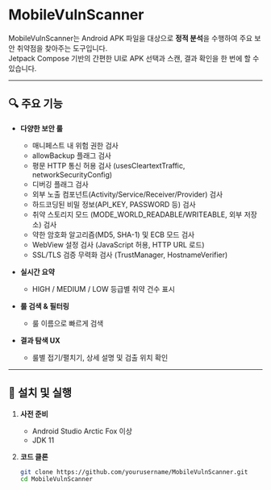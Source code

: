 # MobileVulnScanner

MobileVulnScanner는 Android APK 파일을 대상으로 **정적 분석**을 수행하여 주요 보안 취약점을 찾아주는 도구입니다.  
Jetpack Compose 기반의 간편한 UI로 APK 선택과 스캔, 결과 확인을 한 번에 할 수 있습니다.

---

## 🔍 주요 기능

- **다양한 보안 룰**  
  - 매니페스트 내 위험 권한 검사  
  - allowBackup 플래그 검사  
  - 평문 HTTP 통신 허용 검사 (usesCleartextTraffic, networkSecurityConfig)  
  - 디버깅 플래그 검사  
  - 외부 노출 컴포넌트(Activity/Service/Receiver/Provider) 검사  
  - 하드코딩된 비밀 정보(API_KEY, PASSWORD 등) 검사  
  - 취약 스토리지 모드 (MODE_WORLD_READABLE/WRITEABLE, 외부 저장소) 검사  
  - 약한 암호화 알고리즘(MD5, SHA-1) 및 ECB 모드 검사  
  - WebView 설정 검사 (JavaScript 허용, HTTP URL 로드)  
  - SSL/TLS 검증 무력화 검사 (TrustManager, HostnameVerifier)  

- **실시간 요약**  
  - HIGH / MEDIUM / LOW 등급별 취약 건수 표시  

- **룰 검색 & 필터링**  
  - 룰 이름으로 빠르게 검색  

- **결과 탐색 UX**  
  - 룰별 접기/펼치기, 상세 설명 및 검출 위치 확인  

---

## 🚀 설치 및 실행

1. **사전 준비**  
   - Android Studio Arctic Fox 이상  
   - JDK 11  

2. **코드 클론**  
   ```bash
   git clone https://github.com/yourusername/MobileVulnScanner.git
   cd MobileVulnScanner
